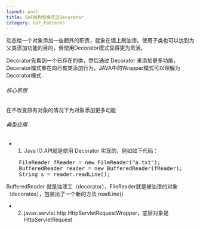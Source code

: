 ```yaml
---
layout: post
title: GoF结构型模式之Decorator
category: GoF_Patterns
---
```


动态给一个对象添加一些额外的职责，就象在墙上刷油漆。使用子类也可以达到为父类添加功能的目的，但使用Decorator模式显得更为灵活。 

Decorator先看到一个已存在的类，然后通过 Decorator 来添加更多功能，Decorator模式重在向已有类添加行为，JAVA中的Wrapper模式可以理解为Decorator模式.

###### 核心思想

在不改变原有对象的情况下为对象添加更多动能 

###### 典型应用

* 1) Java IO API就是使用 Decorator 实现的，例如如下代码： 
<pre class="prettyprint">
    FileReader fReader = new FileReader("a.txt");
    BufferedReader reader = new BufferedReader(fReader);
    String s = reader.readLine();
</pre>

BufferedReader 就是油漆工（decorator），FileReader就是被油漆的对象（decoratee），包装出了一个新的方法 readLine()

* 2) javax.servlet.http.HttpServletRequestWrapper，底层对象是 HttpServletRequest
